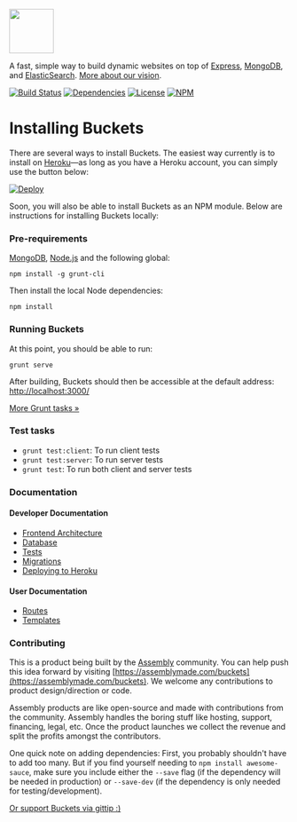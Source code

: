 <a href="http://buckets.io"><img src="http://buckets.io/images/buckets-logo.svg" height="80"></a>

A fast, simple way to build dynamic websites on top of [Express](http://expressjs.com/), [MongoDB](http://www.mongodb.org/), and [ElasticSearch](http://www.elasticsearch.org/). [More about our vision](docs/vision/vision.md).

[![Build Status](http://img.shields.io/travis/asm-products/buckets/master.svg?style=flat)](https://travis-ci.org/asm-products/buckets)
[![Dependencies](http://img.shields.io/david/asm-products/buckets.svg?style=flat)](https://david-dm.org/asm-products/buckets)
[![License](http://img.shields.io/npm/l/buckets.svg?style=flat)](LICENSE.md)
[![NPM](http://img.shields.io/npm/v/buckets.svg?style=flat)](https://www.npmjs.org/package/buckets)

# Installing Buckets

There are several ways to install Buckets. The easiest way currently is to install on [Heroku](http://heroku.com/)—as long as you have a Heroku account, you can simply use the button below:

[![Deploy](https://www.herokucdn.com/deploy/button.png)](https://heroku.com/deploy)

Soon, you will also be able to install Buckets as an NPM module. Below are instructions for installing Buckets locally:

### Pre-requirements

[MongoDB](http://www.mongodb.org), [Node.js](http://nodejs.org) and the following global:

```
npm install -g grunt-cli
```

Then install the local Node dependencies:

```
npm install
```

### Running Buckets

At this point, you should be able to run:

```
grunt serve
```

After building, Buckets should then be accessible at the default address: [http://localhost:3000/](http://localhost:3000/)

[More Grunt tasks »](docs/frontend.md#grunt-tasks)

### Test tasks

- `grunt test:client`: To run client tests
- `grunt test:server`: To run server tests
- `grunt test`: To run both client and server tests

### Documentation

#### Developer Documentation

* [Frontend Architecture](docs/frontend.md)
* [Database](docs/database.md)
* [Tests](docs/tests.md)
* [Migrations](docs/migrations.md)
* [Deploying to Heroku](docs/heroku.md)

#### User Documentation

* [Routes](docs/user-docs/routes.md)
* [Templates](docs/user-docs/templates.md)

### Contributing

This is a product being built by the [Assembly](https://assemblymade.com) community. You can help push this idea forward by visiting [https://assemblymade.com/buckets](https://assemblymade.com/buckets). We welcome any contributions to product design/direction or code.

Assembly products are like open-source and made with contributions from the community. Assembly handles the boring stuff like hosting, support, financing, legal, etc. Once the product launches we collect the revenue and split the profits amongst the contributors.

One quick note on adding dependencies: First, you probably shouldn't have to add too many. But if you find yourself needing to `npm install awesome-sauce`, make sure you include either the `--save` flag (if the dependency will be needed in production) or `--save-dev` (if the dependency is only needed for testing/development).

[Or support Buckets via gittip :)](https://www.gittip.com/DavidKaneda/)
